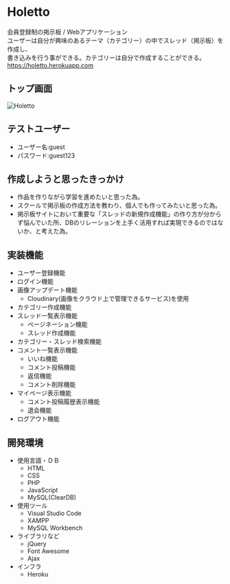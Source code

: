 # Holetto
会員登録制の掲示板 / Webアプリケーション  
ユーザーは自分が興味のあるテーマ（カテゴリー）の中でスレッド（掲示板）を作成し、  
書き込みを行う事ができる。カテゴリーは自分で作成することができる。  
https://holetto.herokuapp.com
## トップ画面
![Holetto](https://user-images.githubusercontent.com/46701811/54836908-88b2b100-4d08-11e9-9dcc-16e64cb33d53.png)
## テストユーザー
- ユーザー名:guest
- パスワード:guest123
## 作成しようと思ったきっかけ
- 作品を作りながら学習を進めたいと思った為。
- スクールで掲示板の作成方法を教わり、個人でも作ってみたいと思った為。
- 掲示板サイトにおいて重要な「スレッドの新規作成機能」の作り方が分からず悩んでいた所、DBのリレーションを上手く活用すれば実現できるのではないか、と考えた為。
## 実装機能
- ユーザー登録機能
- ログイン機能
- 画像アップデート機能
   - Cloudinary(画像をクラウド上で管理できるサービス)を使用
- カテゴリー作成機能
- スレッド一覧表示機能
  - ページネーション機能
  - スレッド作成機能
- カテゴリー・スレッド検索機能
- コメント一覧表示機能
   - いいね機能
   - コメント投稿機能
   - 返信機能
   - コメント削除機能
- マイページ表示機能
   - コメント投稿履歴表示機能
   - 退会機能
- ログアウト機能
## 開発環境
- 使用言語・ＤＢ
  - HTML
  - CSS
  - PHP
  - JavaScript
  - MySQL(ClearDB)
- 使用ツール
  - Visual Studio Code
  - XAMPP
  - MySQL Workbench
- ライブラリなど
  - jQuery
  - Font Awesome
  - Ajax
- インフラ
  - Heroku
